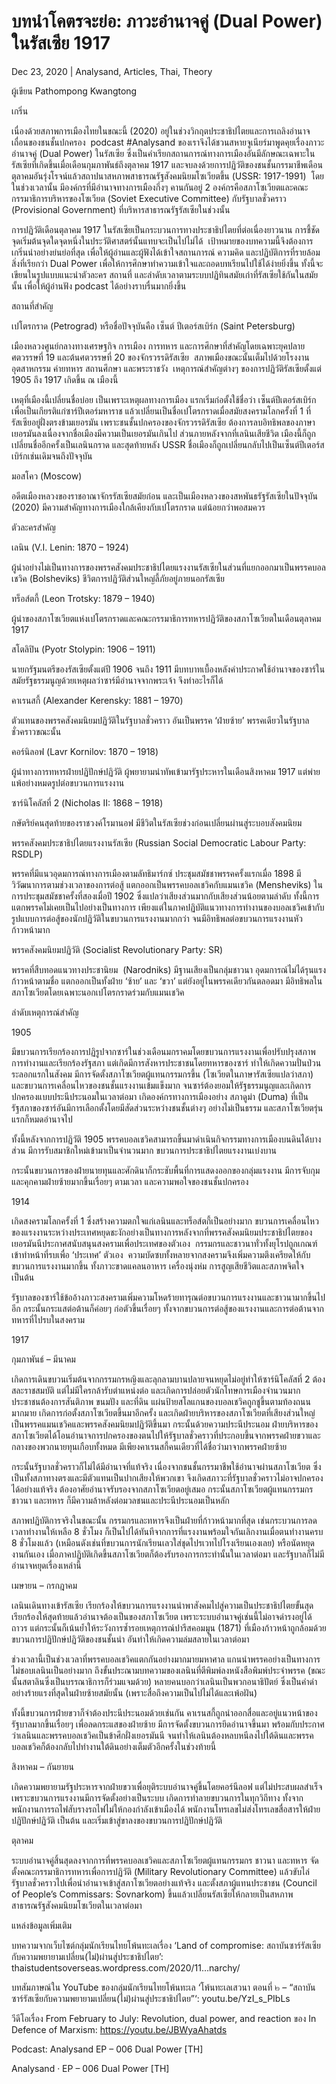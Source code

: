 # บทนำโคตรจะย่อ: ภาวะอำนาจคู่ (Dual Power) ในรัสเซีย 1917

Dec 23, 2020 | Analysand, Articles, Thai, Theory





ผู้เขียน Pathompong Kwangtong

เกริ่น

เนื่องด้วยสภาพการเมืองไทยในขณะนี้ (2020) อยู่ในช่วงวิกฤตประชาธิปไตยและการเถลิงอำนาจเถื่อนของชนชั้นปกครอง  podcast #Analysand ของเราจึงได้ชวนสหายจูเนียร์มาพูดคุยเรื่องภาวะอำนาจคู่ (Dual Power) ในรัสเซีย ซึ่งเป็นคำเรียกสถานการณ์ทางการเมืองอันมีลักษณะเฉพาะในรัสเซียที่เกิดขึ้นเมื่อเดือนกุมภาพันธ์ถึงตุลาคม 1917 และจบลงด้วยการปฏิวัติของชนชั้นกรรมาชีพเดือนตุลาคมอันรุ่งโรจน์แล้วสถาปนาสหภาพสาธารณรัฐสังคมนิยมโซเวียตขึ้น (USSR: 1917-1991)  โดยในช่วงเวลานั้น มีองค์กรที่มีอำนาจทางการเมืองกึ่งๆ คานกันอยู่ 2 องค์กรคือสภาโซเวียตและคณะกรรมาธิการบริหารของโซเวียต (Soviet Executive Committee) กับรัฐบาลชั่วคราว (Provisional Government) ที่บริหารสาธารณรัฐรัสเซียในช่วงนั้น

การปฏิวัติเดือนตุลาคม 1917 ในรัสเซียเป็นกระบวนการทางประชาธิปไตยที่ต่อเนื่องยาวนาน การชี้ชัดจุดเริ่มต้นจุดใดจุดหนึ่งในประวัติศาสตร์นั้นแทบจะเป็นไปไม่ได้  เป้าหมายของบทความนี้จึงต้องการเกริ่นนำอย่างย่นย่อที่สุด เพื่อให้ผู้อ่านและผู้ฟังได้เข้าใจสถานการณ์ ความคิด และปฏิบัติการที่รายล้อมสิ่งที่เรียกว่า Dual Power เพื่อให้การศึกษาทำความเข้าใจและถอดบทเรียนไปใช้ได้ง่ายยิ่งขึ้น ทั้งนี้จะเขียนในรูปแบบแนะนำตัวละคร สถานที่ และลำดับเวลาตามระบบปฏิทินสมัยเก่าที่รัสเซียใช้กันในสมัยนั้น เพื่อให้ผู้อ่านฟัง podcast ได้อย่างราบรื่นมากยิ่งขึ้น

สถานที่สำคัญ

เปโตรกราด (Petrograd) หรือชื่อปัจจุบันคือ เซ็นต์ ปีเตอร์สเบิร์ก (Saint Petersburg)

เมืองหลวงศูนย์กลางทางเศรษฐกิจ การเมือง การทหาร และการศึกษาที่สำคัญโดยเฉพาะยุคปลายศตวรรษที่ 19 และต้นศตวรรษที่ 20 ของจักรวรรดิรัสเซีย  สภาพเมืองขณะนั้นเต็มไปด้วยโรงงานอุตสาหกรรม ค่ายทหาร สถานศึกษา และพระราชวัง  เหตุการณ์สำคัญต่างๆ ของการปฏิวัติรัสเซียตั้งแต่ 1905 ถึง 1917 เกิดขึ้น ณ เมืองนี้

เหตุที่เมืองนี้เปลี่ยนชื่อบ่อย เป็นเพราะเหตุผลทางการเมือง แรกเริ่มก่อตั้งใช้ชื่อว่า เซ็นต์ปีเตอร์สเบิร์ก เพื่อเป็นเกียรติแก่ซาร์ปีเตอร์มหาราช แล้วเปลี่ยนเป็นชื่อเปโตรกราดเมื่อสมัยสงครามโลกครั้งที่ 1 ที่รัสเซียอยู่ฝั่งตรงข้ามเยอรมัน เพราะชนชั้นปกครองของจักรวรรดิรัสเซีย ต้องการลบอิทธิพลของภาษาเยอรมันลงเนื่องจากชื่อเมืองมีความเป็นเยอรมันเกินไป ส่วนภายหลังจากที่เลนินเสียชีวิต เมืองนี้ก็ถูกเปลี่ยนชื่ออีกครั้งเป็นเลนินกราด และสุดท้ายหลัง USSR ชื่อเมืองก็ถูกเปลี่ยนกลับไปเป็นเซ็นต์ปีเตอร์สเบิร์กเช่นเดิมจนถึงปัจจุบัน

มอสโคว (Moscow)

อดีตเมืองหลวงของราชอาณาจักรรัสเซียสมัยก่อน และเป็นเมืองหลวงของสหพันธรัฐรัสเซียในปัจจุบัน (2020) มีความสำคัญทางการเมืองใกล้เคียงกับเปโตรกราด แต่น้อยกว่าพอสมควร

ตัวละครสำคัญ

เลนิน (V.I. Lenin: 1870 – 1924)

ผู้นำอย่างไม่เป็นทางการของพรรคสังคมประชาธิปไตยแรงงานรัสเซียในส่วนที่แยกออกมาเป็นพรรคบอลเชวิค (Bolsheviks) ชีวิตการปฏิวัติส่วนใหญ่ลี้ภัยอยู่ภายนอกรัสเซีย

ทร็อส์ตกี้ (Leon Trotsky: 1879 – 1940)

ผู้นำของสภาโซเวียตแห่งเปโตรกราดและคณะกรรมาธิการทหารปฏิวัติของสภาโซเวียตในเดือนตุลาคม 1917

สโตลิปิน (Pyotr Stolypin: 1906 – 1911)

นายกรัฐมนตรีของรัสเซียตั้งแต่ปี 1906 จนถึง 1911 มีบทบาทเบื้องหลังคำประกาศใช้อำนาจของซาร์ในสมัยรัฐธรรมนูญด้วยเหตุผลว่าซาร์มีอำนาจจากพระเจ้า จึงทำอะไรก็ได้

คาเรนสกี้ (Alexander Kerensky: 1881 – 1970)

ตัวแทนของพรรคสังคมนิยมปฏิวัติในรัฐบาลชั่วคราว อันเป็นพรรค ‘ฝ่ายซ้าย’ พรรคเดียวในรัฐบาลชั่วคราวขณะนั้น

คอร์นิลอฟ (Lavr Kornilov: 1870 – 1918)

ผู้นำทางการทหารฝ่ายปฏิปักษ์ปฏิวัติ ผู้พยายามนำทัพเข้ามารัฐประหารในเดือนสิงหาคม 1917 แต่พ่ายแพ้อย่างหมดรูปต่อขบวนการแรงงาน

ซาร์นิโคลัสที่ 2 (Nicholas II: 1868 – 1918)

กษัตริย์คนสุดท้ายของราชวงค์โรมานอฟ มีชีวิตในรัสเซียช่วงก่อนเปลี่ยนผ่านสู่ระบอบสังคมนิยม

พรรคสังคมประชาธิปไตยแรงงานรัสเซีย (Russian Social Democratic Labour Party: RSDLP)

พรรคที่มีแนวอุดมการณ์ทางการเมืองตามลัทธิมาร์กซ์ ประชุมสมัชชาพรรคครั้งแรกเมื่อ 1898 มีวิวัฒนาการตามช่วงเวลาของการต่อสู้ แตกออกเป็นพรรคบอลเชวิคกับแมนเชวิค (Mensheviks) ในการประชุมสมัชชาครั้งที่สองเมื่อปี 1902 ซึ่งแปลว่าเสียงส่วนมากกับเสียงส่วนน้อยตามลำดับ ทั้งนี้การแตกพรรคไม่เคยเป็นไปอย่างเป็นทางการ เพียงแต่ในภาคปฏิบัติแนวทางการทำงานของบอลเชวิคเข้ากับรูปแบบการต่อสู้ของนักปฏิวัติในขบวนการแรงงานมากกว่า จนมีอิทธิพลต่อขบวนการแรงงานหัวก้าวหน้ามาก

พรรคสังคมนิยมปฏิวัติ (Socialist Revolutionary Party: SR)

พรรคที่สืบทอดแนวทางประชานิยม  (Narodniks) มีฐานเสียงเป็นกลุ่มชาวนา อุดมการณ์ไม่ได้รุนแรงก้าวหน้าตามชื่อ แตกออกเป็นทั้งฝ่าย ‘ซ้าย’ และ ‘ขวา’ แต่ยังอยู่ในพรรคเดียวกันตลอดมา มีอิทธิพลในสภาโซเวียตโดยเฉพาะนอกเปโตรกราดร่วมกับแมนเชวิค

ลำดับเหตุการณ์สำคัญ

1905

มีขบวนการเรียกร้องการปฏิรูปจากซาร์ในช่วงเดือนมกราคมโดยขบวนการแรงงานเพื่อปรับปรุงสภาพการทำงานและเรียกร้องรัฐสภา แต่เกิดมีการสังหารประชาชนโดยทหารของซาร์ ทำให้เกิดความปั่นป่วนระลอกแรกในสังคม มีการจัดตั้งสภาโซเวียตผู้แทนกรรมกรขึ้น (โซเวียตในภาษารัสเซียแปลว่าสภา) และขบวนการเคลื่อนไหวของชนชั้นแรงงานเข้มแข็งมาก จนซาร์ต้องยอมให้รัฐธรรมนูญและเกิดการปกครองแบบประนีประนอมในเวลาต่อมา เกิดองค์กรทางการเมืองอย่าง สภาดูม่า (Duma) ที่เป็นรัฐสภาของซาร์อันมีการเลือกตั้งโดยมีสัดส่วนระหว่างชนชั้นต่างๆ อย่างไม่เป็นธรรม และสภาโซเวียตรุ่นแรกก็หมดอำนาจไป

ทั้งนี้หลังจากการปฏิวัติ 1905 พรรคบอลเชวิคสามารถขึ้นมาดำเนินกิจกรรมทางการเมืองบนดินได้บางส่วน มีการรับสมาชิกใหม่เข้ามาเป็นจำนวนมาก ขบวนการประชาธิปไตยแรงงานเบ่งบาน

กระนั้นขบวนการของฝ่ายนายทุนและศักดินาก็กระชับพื้นที่การแสดงออกของกลุ่มแรงงาน มีการจับกุมและคุกคามฝ่ายซ้ายมากขึ้นเรื่อยๆ ตามเวลา และความพอใจของชนชั้นปกครอง

1914

เกิดสงครามโลกครั้งที่ 1 ซึ่งสร้างความตกใจแก่เลนินและทร็อส์ตกี้เป็นอย่างมาก ขบวนการเคลื่อนไหวของแรงงานระหว่างประเทศหยุดชะงักอย่างเป็นทางการหลังจากที่พรรคสังคมนิยมประชาธิปไตยของเยอรมันนีประกาศสนับสนุนสงครามเพื่อประเทศของตัวเอง  กรรมกรและชาวนาทั่วทั้งยุโรปถูกเกณฑ์เข้าทำหน้าที่รบเพื่อ ‘ประเทศ’ ตัวเอง  ความบัดซบทั้งหลายจากสงครามจึงเพิ่มความตึงเครียดให้กับขบวนการแรงงานมากขึ้น ทั้งภาวะขาดแคลนอาหาร เครื่องนุ่งห่ม การสูญเสียชีวิตและสภาพจิตใจ เป็นต้น

รัฐบาลของซาร์ใช้ข้ออ้างภาวะสงครามเพิ่มความโหดร้ายทารุณต่อขบวนการแรงงานและชาวนามากขึ้นไปอีก กระนั้นกระแสต่อต้านก็ค่อยๆ ก่อตัวขึ้นเรื่อยๆ ทั้งจากขบวนการต่อสู้ของแรงงานและการต่อต้านจากทหารที่ไปรบในสงคราม

1917

กุมภาพันธ์ – มีนาคม

เกิดการเดินขบวนเริ่มต้นจากกรรมกรหญิงและลุกลามบานปลายจนหยุดไม่อยู่ทำให้ซาร์นิโคลัสที่ 2 ต้องสละราชสมบัติ แต่ไม่มีใครกล้ารับตำแหน่งต่อ และเกิดการปล่อยตัวนักโทษการเมืองจำนวนมาก ประชาชนต้องการสันติภาพ ขนมปัง และที่ดิน แผ่นป้ายสโลแกนของบอลเชวิคถูกชูขึ้นตามท้องถนนมากมาย เกิดการก่อตั้งสภาโซเวียตขึ้นมาอีกครั้ง และเกิดฝ่ายบริหารของสภาโซเวียตที่เสียงส่วนใหญ่เป็นพรรคแมนเชวิคและพรรคสังคมนิยมปฏิวัติขึ้นมา กระนั้นด้วยความประนีประนอม ฝ่ายบริหารของสภาโซเวียตได้โอนอำนาจการปกครองของตนไปให้รัฐบาลชั่วคราวที่ประกอบขึ้นจากพรรคฝ่ายขวาและกลางของพวกนายทุนเกือบทั้งหมด มีเพียงคาเรนสกี้คนเดียวที่ได้ชื่อว่ามาจากพรรคฝ่ายซ้าย

กระนั้นรัฐบาลชั่วคราวก็ไม่ได้มีอำนาจที่แท้จริง เนื่องจากชนชั้นกรรมาชีพใช้อำนาจผ่านสภาโซเวียต ซึ่งเป็นทั้งสภาทางตรงและมีตัวแทนเป็นปากเสียงให้พวกเขา จึงเกิดสภาวะที่รัฐบาลชั่วคราวไม่อาจปกครองได้อย่างแท้จริง ต้องอาศัยอำนาจรับรองจากสภาโซเวียตอยู่เสมอ กระนั้นสภาโซเวียตผู้แทนกรรมกร ชาวนา และทหาร ก็มีความล้าหลังต่อมวลชนและประนีประนอมเป็นหลัก

สภาพปฏิบัติการจริงในขณะนั้น กรรมกรและทหารจึงเป็นฝ่ายที่ก้าวหน้ามากที่สุด เช่นกระบวนการลดเวลาทำงานให้เหลือ 8 ชั่วโมง ก็เป็นไปได้ทันทีจากการที่แรงงานพร้อมใจกันเลิกงานเมื่อตนทำงานครบ 8 ชั่วโมงแล้ว (เหมือนดังเช่นที่ขบวนการนักเรียนเลวใส่ชุดไปรเวทไปโรงเรียนเองเลย) หรือนัดหยุดงานกันเอง เมื่อภาคปฏิบัติเกิดขึ้นสภาโซเวียตก็ต้องรับรองการกระทำนั้นในเวลาต่อมา และรัฐบาลก็ไม่มีอำนาจหยุดเรื่องเหล่านี้

เมษายน – กรกฎาคม

เลนินเดินทางเข้ารัสเซีย เรียกร้องให้ขบวนการแรงงานนำพาสังคมไปสู่ความเป็นประชาธิปไตยขั้นสุด เรียกร้องให้สุดท้ายแล้วอำนาจต้องเป็นของสภาโซเวียต เพราะระบบอำนาจคู่เช่นนี้ไม่อาจดำรงอยู่ได้ถาวร แต่กระนั้นก็เน้นย้ำให้ระวังการซ้ำรอยเหตุการณ์ปารีสคอมมูน (1871) ที่เมืองก้าวหน้าถูกล้อมด้วยขบวนการปฏิปักษ์ปฏิวัติของชนชั้นนำ อันทำให้เกิดความล่มสลายในเวลาต่อมา

ช่วงเวลานี้เป็นช่วงเวลาที่พรรคบอลเชวิคแตกกันอย่างมากมายมหาศาล แกนนำพรรคอย่างเป็นทางการไม่ชอบเลนินเป็นอย่างมาก ถึงขั้นประณามบทความของเลนินที่ตีพิมพ์ลงหนังสือพิมพ์ประจำพรรค (ขณะนั้นสตาลินซึ่งเป็นบรรณาธิการก็ร่วมแจมด้วย) หลายคนบอกว่าเลนินเป็นพวกอนาธิปัตย์ ซึ่งเป็นคำด่าอย่างร้ายแรงที่สุดในฝ่ายซ้ายสมัยนั้น (เพราะสื่อถึงความเป็นไปไม่ได้และเพ้อฝัน)

ทั้งนี้ขบวนการฝ่ายขวาก็จำต้องประนีประนอมด้วยเช่นกัน คาเรนสกี้ถูกนำออกสื่อและอยู่แนวหน้าของรัฐบาลมากขึ้นเรื่อยๆ เพื่อลดกระแสของฝ่ายซ้าย มีการจัดตั้งขบวนการยึดอำนาจขึ้นมา พร้อมกับประกาศว่าเลนินและพรรคบอลเชวิคเป็นข้าศึกฝั่งเยอรมันนี จนทำให้เลนินต้องหลบหนีลงไปใต้ดินและพรรคบอลเชวิคก็ต้องกลับไปทำงานใต้ดินอย่างเต็มตัวอีกครั้งในช่วงท้ายนี้

สิงหาคม – กันยายน

เกิดความพยายามรัฐประหารจากฝ่ายขวาเพื่อยุติระบบอำนาจคู่ขึ้นโดยคอร์นีลอฟ แต่ไม่ประสบผลสำเร็จ เพราะขบวนการแรงงานมีการจัดตั้งอย่างเป็นระบบ เกิดการทำลายขบวนการในทุกวิถีทาง ทั้งจากพนักงานการรถไฟสับรางรถไฟไม่ให้กองกำลังเข้าเมืองได้ พนักงานโทรเลขไม่ส่งโทรเลขสื่อสารให้ฝ่ายปฏิปักษ์ปฏิวัติ เป็นต้น และเริ่มเข้าสู่ขาลงของขบวนการปฏิปักษ์ปฏิวัติ

ตุลาคม

ระบบอำนาจคู่สิ้นสุดลงจากการที่พรรคบอลเชวิคและสภาโซเวียตผู้แทนกรรมกร ชาวนา และทหาร จัดตั้งคณะกรรมาธิการทหารเพื่อการปฏิวัติ (Military Revolutionary Committee) แล้วขับไล่รัฐบาลชั่วคราวไปเพื่อนำอำนาจเข้าสู่สภาโซเวียตอย่างแท้จริง และตั้งสภาผู้แทนประชาชน (Council of People’s Commissars: Sovnarkom) ขึ้นแล้วเปลี่ยนรัสเซียให้กลายเป็นสหภาพสาธารณรัฐสังคมนิยมโซเวียตในเวลาต่อมา

แหล่งข้อมูลเพิ่มเติม



บทความจากเว็บไซต์กลุ่มนักเรียนไทยโพ้นทะเลเรื่อง ‘Land of compromise: สถาบันซาร์รัสเซียกับความพยายามเปลี่ยน(ไม่)ผ่านสู่ประชาธิปไตย’: thaistudentsoverseas.wordpress.com/2020/11…narchy/

บทสัมภาษณ์ใน YouTube ของกลุ่มนักเรียนไทยโพ้นทะเล ‘โพ้นทะเลเสวนา ตอนที่ ๒ – “สถาบันซาร์รัสเซียกับความพยายามเปลี่ยน(ไม่)ผ่านสู่ประชาธิปไตย”‘: youtu.be/YzI_s_PIbLs

วีดีโอเรื่อง From February to July: Revolution, dual power, and reaction ของ In Defence of Marxism: https://youtu.be/JBWyaAhatds



Podcast: Analysand EP – 006 Dual Power [TH]



Analysand · EP – 006 Dual Power [TH]